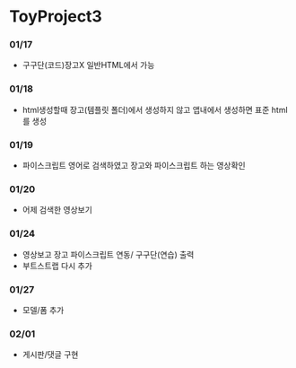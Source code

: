# ToyProject3

### 01/17

* 구구단(코드)장고X 일반HTML에서 가능

### 01/18

* html생성할때 장고(템플릿 폴더)에서 생성하지 않고 앱내에서 생성하면 표준 html를 생성

### 01/19

* 파이스크립트 영어로 검색하였고 장고와 파이스크립트 하는 영상확인

### 01/20 

* 어제 검색한 영상보기

### 01/24

* 영상보고 장고 파이스크립트 연동/ 구구단(연습) 출력
* 부트스트랩 다시 추가

### 01/27

* 모델/폼 추가

### 02/01

* 게시판/댓글 구현 